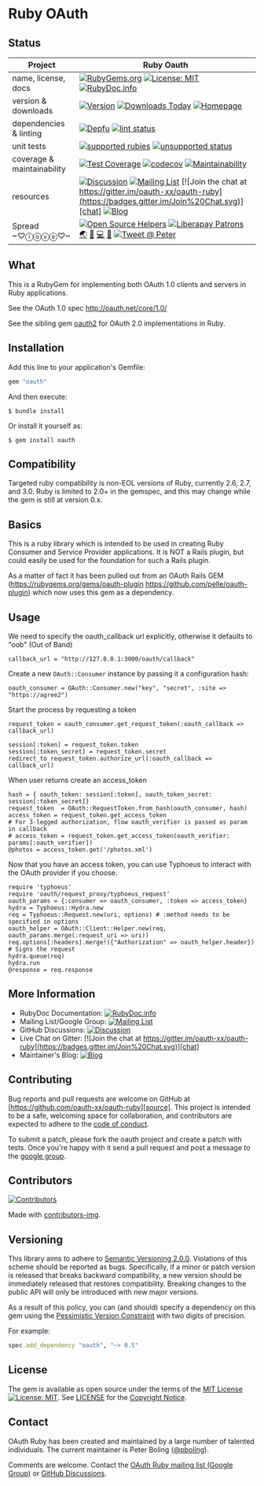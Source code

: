 # Ruby OAuth

## Status

| Project                    |  Ruby Oauth                |
|--------------------------- |--------------------------- |
| name, license, docs        |  [![RubyGems.org](https://img.shields.io/badge/name-oauth-brightgreen.svg?style=flat)][rubygems] [![License: MIT](https://img.shields.io/badge/License-MIT-green.svg)][license-ref] [![RubyDoc.info](https://img.shields.io/badge/documentation-rubydoc-brightgreen.svg?style=flat)][documentation] |
| version & downloads        |  [![Version](https://img.shields.io/gem/v/oauth.svg)][rubygems] [![Downloads Today](https://img.shields.io/gem/rd/oauth.svg)][rubygems] [![Homepage](https://img.shields.io/badge/source-github-brightgreen.svg?style=flat)][source] |
| dependencies & linting     |  [![Depfu](https://badges.depfu.com/badges/d570491bac0ad3b0b65deb3c82028327/count.svg)][depfu] [![lint status](https://github.com/oauth-xx/oauth-ruby/actions/workflows/style.yml/badge.svg)][actions] |
| unit tests                 |  [![supported rubies](https://github.com/oauth-xx/oauth-ruby/actions/workflows/supported.yml/badge.svg)][actions] [![unsupported status](https://github.com/oauth-xx/oauth-ruby/actions/workflows/unsupported.yml/badge.svg)][actions] |
| coverage & maintainability |  [![Test Coverage](https://api.codeclimate.com/v1/badges/3cf23270c21e8791d788/test_coverage)][climate_coverage] [![codecov](https://codecov.io/gh/oauth-xx/oauth-ruby/branch/master/graph/badge.svg?token=4ZNAWNxrf9)][codecov_coverage] [![Maintainability](https://api.codeclimate.com/v1/badges/3cf23270c21e8791d788/maintainability)][climate_maintainability] |
| resources                  |  [![Discussion](https://img.shields.io/badge/discussions-github-brightgreen.svg?style=flat)][gh_discussions] [![Mailing List](https://img.shields.io/badge/group-mailinglist-violet.svg?style=social&logo=google)][mailinglist] [![Join the chat at https://gitter.im/oauth-xx/oauth-ruby](https://badges.gitter.im/Join%20Chat.svg)][chat] [![Blog](https://img.shields.io/badge/blog-railsbling-brightgreen.svg?style=flat)][blogpage] |
| Spread ~♡ⓛⓞⓥⓔ♡~         |  [![Open Source Helpers](https://www.codetriage.com/oauth-xx/oauth-ruby/badges/users.svg)][code_triage] [![Liberapay Patrons](https://img.shields.io/liberapay/patrons/pboling.svg?logo=liberapay)][liberapay_donate] [🌏][aboutme] [👼][angelme] [💻][coderme] [🌹][politicme] [![Tweet @ Peter][followme-img]][tweetme] |

## What

This is a RubyGem for implementing both OAuth 1.0 clients and servers in Ruby
applications.

See the OAuth 1.0 spec http://oauth.net/core/1.0/

See the sibling gem [oauth2](https://github.com/oauth-xx/oauth2) for OAuth 2.0 implementations in Ruby.

## Installation

Add this line to your application's Gemfile:

```ruby
gem "oauth"
```

And then execute:

    $ bundle install

Or install it yourself as:

    $ gem install oauth

## Compatibility

Targeted ruby compatibility is non-EOL versions of Ruby, currently 2.6, 2.7, and
3.0. Ruby is limited to 2.0+ in the gemspec, and this may change while the gem is
still at version 0.x.

## Basics

This is a ruby library which is intended to be used in creating Ruby Consumer
and Service Provider applications. It is NOT a Rails plugin, but could easily
be used for the foundation for such a Rails plugin.

As a matter of fact it has been pulled out from an OAuth Rails GEM
(https://rubygems.org/gems/oauth-plugin https://github.com/pelle/oauth-plugin)
which now uses this gem as a dependency.

## Usage

We need to specify the oauth_callback url explicitly, otherwise it defaults to
"oob" (Out of Band)

    callback_url = "http://127.0.0.1:3000/oauth/callback"

Create a new `OAuth::Consumer` instance by passing it a configuration hash:

    oauth_consumer = OAuth::Consumer.new("key", "secret", :site => "https://agree2")

Start the process by requesting a token

    request_token = oauth_consumer.get_request_token(:oauth_callback => callback_url)

    session[:token] = request_token.token
    session[:token_secret] = request_token.secret
    redirect_to request_token.authorize_url(:oauth_callback => callback_url)

When user returns create an access_token

    hash = { oauth_token: session[:token], oauth_token_secret: session[:token_secret]}
    request_token  = OAuth::RequestToken.from_hash(oauth_consumer, hash)
    access_token = request_token.get_access_token
    # For 3-legged authorization, flow oauth_verifier is passed as param in callback
    # access_token = request_token.get_access_token(oauth_verifier: params[:oauth_verifier])
    @photos = access_token.get('/photos.xml')

Now that you have an access token, you can use Typhoeus to interact with the
OAuth provider if you choose.

    require 'typhoeus'
    require 'oauth/request_proxy/typhoeus_request'
    oauth_params = {:consumer => oauth_consumer, :token => access_token}
    hydra = Typhoeus::Hydra.new
    req = Typhoeus::Request.new(uri, options) # :method needs to be specified in options
    oauth_helper = OAuth::Client::Helper.new(req, oauth_params.merge(:request_uri => uri))
    req.options[:headers].merge!({"Authorization" => oauth_helper.header}) # Signs the request
    hydra.queue(req)
    hydra.run
    @response = req.response

## More Information

* RubyDoc Documentation: [![RubyDoc.info](https://img.shields.io/badge/documentation-rubydoc-brightgreen.svg?style=flat)][documentation]
* Mailing List/Google Group: [![Mailing List](https://img.shields.io/badge/group-mailinglist-violet.svg?style=social&logo=google)][mailinglist]
* GitHub Discussions: [![Discussion](https://img.shields.io/badge/discussions-github-brightgreen.svg?style=flat)][gh_discussions]
* Live Chat on Gitter: [![Join the chat at https://gitter.im/oauth-xx/oauth-ruby](https://badges.gitter.im/Join%20Chat.svg)][chat]
* Maintainer's Blog: [![Blog](https://img.shields.io/badge/blog-railsbling-brightgreen.svg?style=flat)][blogpage]

## Contributing

Bug reports and pull requests are welcome on GitHub at [https://github.com/oauth-xx/oauth-ruby][source]. This project is
intended to be a safe, welcoming space for collaboration, and contributors are expected to adhere to
the [code of conduct][conduct].

To submit a patch, please fork the oauth project and create a patch with
tests. Once you're happy with it send a pull request and post a message to the
[google group][mailinglist].

## Contributors

[![Contributors](https://contrib.rocks/image?repo=oauth-xx/oauth-ruby)]("https://github.com/oauth-xx/oauth-ruby/graphs/contributors")

Made with [contributors-img](https://contrib.rocks).

## Versioning

This library aims to adhere to [Semantic Versioning 2.0.0][semver]. Violations of this scheme should be reported as
bugs. Specifically, if a minor or patch version is released that breaks backward compatibility, a new version should be
immediately released that restores compatibility. Breaking changes to the public API will only be introduced with new
major versions.

As a result of this policy, you can (and should) specify a dependency on this gem using
the [Pessimistic Version Constraint][pvc] with two digits of precision.

For example:

```ruby
spec.add_dependency "oauth", "~> 0.5"
```

## License

The gem is available as open source under the terms of
the [MIT License][license] [![License: MIT](https://img.shields.io/badge/License-MIT-green.svg)][license-ref].
See [LICENSE][license] for the [Copyright Notice][copyright-notice-explainer].

## Contact

OAuth Ruby has been created and maintained by a large number of talented
individuals. The current maintainer is Peter Boling ([@pboling][gh_sponsors]).

Comments are welcome. Contact the [OAuth Ruby mailing list (Google Group)][mailinglist] or [GitHub Discussions][gh_discussions].

[copyright-notice-explainer]: https://opensource.stackexchange.com/questions/5778/why-do-licenses-such-as-the-mit-license-specify-a-single-year

[gh_discussions]: https://github.com/oauth-xx/oauth-ruby/discussions

[mailinglist]: http://groups.google.com/group/oauth-ruby

[conduct]: https://github.com/oauth-xx/oauth-ruby/blob/master/CODE_OF_CONDUCT.md

[license]: LICENSE

[license-ref]: https://opensource.org/licenses/MIT

[semver]: http://semver.org/

[pvc]: http://guides.rubygems.org/patterns/#pessimistic-version-constraint

[railsbling]: http://www.railsbling.com

[peterboling]: http://www.peterboling.com

[aboutme]: https://about.me/peter.boling

[angelme]: https://angel.co/peter-boling

[coderme]:http://coderwall.com/pboling

[followme-img]: https://img.shields.io/twitter/follow/galtzo.svg?style=social&label=Follow

[tweetme]: http://twitter.com/galtzo

[politicme]: https://nationalprogressiveparty.org

[documentation]: https://rubydoc.info/github/oauth-xx/oauth-ruby/main

[source]: https://github.com/oauth-xx/oauth-ruby/

[actions]: https://github.com/oauth-xx/oauth-ruby/actions

[issues]: https://github.com/oauth-xx/oauth-ruby/issues

[climate_maintainability]: https://codeclimate.com/github/oauth-xx/oauth-ruby/maintainability

[climate_coverage]: https://codeclimate.com/github/oauth-xx/oauth-ruby/test_coverage

[codecov_coverage]: https://codecov.io/gh/oauth-xx/oauth-ruby

[code_triage]: https://www.codetriage.com/oauth-xx/oauth-ruby

[depfu]: https://depfu.com/github/oauth-xx/oauth-ruby?project_id=22868

[blogpage]: http://www.railsbling.com/tags/oauth/

[rubygems]: https://rubygems.org/gems/oauth

[chat]: https://gitter.im/oauth-xx/oauth-ruby?utm_source=badge&utm_medium=badge&utm_campaign=pr-badge&utm_content=badge

[maintenancee_policy]: https://guides.rubyonrails.org/maintenance_policy.html#security-issues

[liberapay_donate]: https://liberapay.com/pboling/donate

[gh_sponsors]: https://github.com/sponsors/pboling